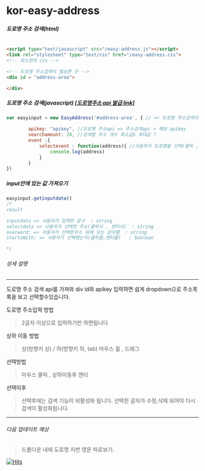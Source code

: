 # kor-easy-address




##### 도로명 주소 검색(html)
```html

<script type="text/javascript" src="/easy-address.js"></script>
<link rel="stylesheet" type="text/css" href="/easy-address.css">
<!-- 최소한의 css -->

<!-- 도로명 주소검색이 필요한 곳 -->
<div id = "address-area">

</div>
```

##### 도로명 주소 검색(javascript) [[도로명주소 api 발급 link]](https://www.juso.go.kr/addrlink/devAddrLinkRequestWrite.do?returnFn=write&cntcMenu=URL)
```javascript
var easyinput = new EasyAddress('#address-area', { // << 도로명 주소검색이 필요한 곳의 id

        apikey: "apikey", //도로명 주소api => 주소검색api > 해당 apikey
        searchamount: 20, //검색할 주소 개수 최소값5 최대값 ?
        event :{ 
            selectevent : function(address){ //사용자가 도로명을 선택(클릭 , 엔터) 하였을때 address = 선택한 주소
                console.log(address)
            }
        }
})
```
##### input안에 있는 값 가져오기
```javascript
easyinput.getinputdata()
/*
result 

inputdata => 사용자가 입력한 문구  : string
selectdata => 사용자가 선택한 주소(클릭시 , 엔터시)  : string
overword: => 사용자가 선택한주소 뒤에 오는 문자열  : string
startsWith: => 사용자가 선택했는지(클릭을,엔터를)   : boolean

*/
```
###### 상세 설명
___
도로명 주소 검색 api를 가져와 div id와 apikey 입력하면 쉽게 dropdown으로 주소목록을 보고 선택할수있습니다.

도로명 주소입력 방법
> 2글자 이상으로 입력하기만 하면됩니다

상하 이동 방법
> 상(방향키 상)  / 하(방향키 하, tab)
> 마우스 휠 , 드래그 

선택방법
> 마우스 클릭 , 상하이동후 엔터

선택이후
> 선택후에는 검색 기능이 비활성화 됩니다.
> 선택한 글자가 수정,삭제 되어야 다시 검색이 활성화됩니다.
___

###### 다음 업데이트 예상
> 드롭다운 내에 도로명 지번 영문 따로보기.

[![Hits](https://hits.seeyoufarm.com/api/count/incr/badge.svg?url=https%3A%2F%2Fgithub.com%2FKang-psha%2Fkor-easy-address&count_bg=%2379C83D&title_bg=%23848484&icon=&icon_color=%23E7E7E7&title=git&edge_flat=false)](https://hits.seeyoufarm.com)
